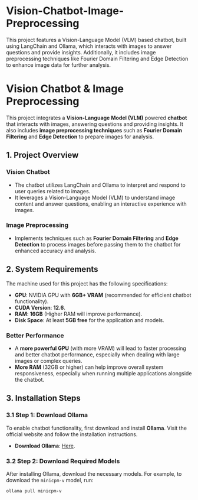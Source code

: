 # Vision-Chatbot-Image-Preprocessing
This project features a Vision-Language Model (VLM) based chatbot, built using LangChain and Ollama, which interacts with images to answer questions and provide insights. Additionally, it includes image preprocessing techniques like Fourier Domain Filtering and Edge Detection to enhance image data for further analysis.
# Vision Chatbot & Image Preprocessing

This project integrates a **Vision-Language Model (VLM)** powered **chatbot** that interacts with images, answering questions and providing insights. It also includes **image preprocessing techniques** such as **Fourier Domain Filtering** and **Edge Detection** to prepare images for analysis.

## 1. Project Overview

### Vision Chatbot
- The chatbot utilizes LangChain and Ollama to interpret and respond to user queries related to images.
- It leverages a Vision-Language Model (VLM) to understand image content and answer questions, enabling an interactive experience with images.

### Image Preprocessing
- Implements techniques such as **Fourier Domain Filtering** and **Edge Detection** to process images before passing them to the chatbot for enhanced accuracy and analysis.

## 2. System Requirements

The machine used for this project has the following specifications:

- **GPU**: NVIDIA GPU with **6GB+ VRAM** (recommended for efficient chatbot functionality).
- **CUDA Version**: **12.6**.
- **RAM**: **16GB** (Higher RAM will improve performance).
- **Disk Space**: At least **5GB free** for the application and models.

### **Better Performance**
- A **more powerful GPU** (with more VRAM) will lead to faster processing and better chatbot performance, especially when dealing with large images or complex queries.
- **More RAM** (32GB or higher) can help improve overall system responsiveness, especially when running multiple applications alongside the chatbot.

## 3. Installation Steps

### 3.1 Step 1: Download Ollama
To enable chatbot functionality, first download and install **Ollama**. Visit the official website and follow the installation instructions.

- **Download Ollama**: [Here](https://www.ollama.com).

### 3.2 Step 2: Download Required Models
After installing Ollama, download the necessary models. For example, to download the `minicpm-v` model, run:
```bash
ollama pull minicpm-v
